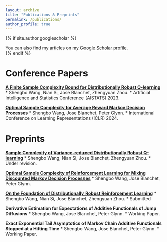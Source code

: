 ```yaml
---
layout: archive
title: "Publications & Preprints"
permalink: /publications/
author_profile: true
---
```


{% if site.author.googlescholar %}
  <div class="wordwrap">You can also find my articles on <a href="{{site.author.googlescholar}}">my Google Scholar profile</a>.</div>
{% endif %}


# Conference Papers
[**A Finite Sample Complexity Bound for Distributionally Robust Q-learning**](https://arxiv.org/abs/2302.13203)
    * Shengbo Wang, Nian Si, Jose Blanchet, Zhengyuan Zhou.
    * Artificial Intelligence and Statistics Conference (AISTATS) 2023.

[**Optimal Sample Complexity for Average Reward Markov Decision Processes**](https://arxiv.org/abs/2310.08833)
    * Shengbo Wang, Jose Blanchet, Peter Glynn.
    * International Conference on Learning Representations (ICLR) 2024.

# Preprints 
[**Sample Complexity of Variance-reduced Distributionally Robust Q-learning**](https://arxiv.org/abs/2305.18420)
    * Shengbo Wang, Nian Si, Jose Blanchet, Zhengyuan Zhou. 
    * Under revision.

[**Optimal Sample Complexity of Reinforcement Learning for Mixing Discounted Markov Decision Processes**](https://arxiv.org/abs/2302.07477)
    * Shengbo Wang, Jose Blanchet, Peter Glynn.

[**On the Foundation of Distributionally Robust Reinforcement Learning**](https://arxiv.org/abs/2311.09018) 
    * Shengbo Wang, Nian Si, Jose Blanchet, Zhengyuan Zhou. 
    * Submitted

**Derivative Estimation for Expectations of Additive Functionals of Jump Diffusions**
    * Shengbo Wang, Jose Blanchet, Peter Glynn. 
    * Working Paper. 

**Exact Exponential Tail Asymptotics of Markov Chain Additive Functionals Stopped at a Hitting Time**
    * Shengbo Wang, Jose Blanchet, Peter Glynn. 
    * Working Paper.